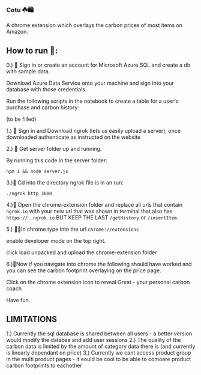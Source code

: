 ### Cotu ☘️🛍️

A chrome extension which overlays the carbon prices of most items on Amazon.

## How to run 🏃:


0.) 🤖 Sign in or create an account for Microsoft Azure SQL and create a db with sample data.

Download Azure Data Service onto your machine and sign into your database with those credentials.

Run the following scripts in the notebook to create a table for a user's purchase and carbon history:


(to be filled)

1.) 🎾 Sign in and Download ngrok (lets us easily upload a server), once downloaded authenticate as instructed on the website

2.) 📂 Get server folder up and running.

By running this code in the server folder:

```npm i && node server.js```

3.)🏃 Cd into the directory ngrok file is in an run:

```./ngrok http 3000 ```

4.)👐 Open the chrome-extension folder and replace all urls that contain ```ngrok.io```
with your new url that was shown in terminal that also has ```https://..ngrok.io```
BUT KEEP THE LAST ```/getHistory``` or ```/insertItem```.

5.) 👨‍💻In chrome type into the url ```chrome://extensions```


enable developer mode on the top right.

click load unpacked and upload the chrome-extension folder

6.)🌳Now if you navigate into chrome the following should have worked and you can see the carbon footprint overlaying on the price page.

Click on the chrome extension icon to reveal Great - your personal carbon coach

Have fun.

## LIMITATIONS

1.) Currently the sql database is shared between all users - a better version would modify the databse and add user sessions
2.) The quality of the carbon data is limited by the amount of category data there is (and currently is linearly dependant on price)
3.) Currently we cant access product group in the multi product pages - it eould be cool to be able to comoare product carbon footprints to eachother



